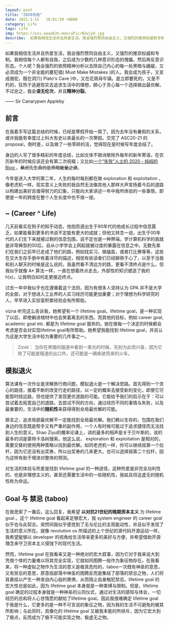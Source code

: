 ```yaml
---
layout: post
title: "2020总结"
date: 2021-1-15   10:01:59 +0800
category: Life
tags: Life 
img: https://oss.aaaab3n.moe/uPic/N2wjyX.jpg
describe:  如果我相信生活并且热爱生活，我会强烈赞同自由主义，又强烈的推崇权威和专制。我相信每个人都有自我，之后成为少数的几种意识形态的傀儡，然后再反意识形态。个人呢？我会强烈的依照精神分析以去除自己内心的每一处黑暗与龌龊，又必须成为一个非全能的要犯错( Must Make Mistakes )的人。我会成为孩子，又变成骆驼，既在洞穴( Plato's Cave )中，又在花斑母牛镇。是立即要死的，又是不朽的，狂热于逃避现实去追求生活中的理想，醉心于贪心每一个选择做出最优解。不过总之，我会语无伦次，并且精神分裂。
---
```




如果我相信生活并且热爱生活，我会强烈赞同自由主义，又强烈的推崇权威和专制。我相信每个人都有自我，之后成为少数的几种意识形态的傀儡，然后再反意识形态。个人呢？我会强烈的依照精神分析以去除自己内心的每一处黑暗与龌龊，又必须成为一个非全能的要犯错( Must Make Mistakes )的人。我会成为孩子，又变成骆驼，既在洞穴( Plato's Cave )中，又在花斑母牛镇。是立即要死的，又是不朽的，狂热于逃避现实去追求生活中的理想，醉心于贪心每一个选择做出最优解。不过总之，我会**语无伦次**，并且**精神分裂**。

—— Sir Canarypwn Appleby

## 前言

在我着手写这篇总结的时候，已经是寒假开始一周了。因为去年没有暑假的关系，或许我能有幸度过上科大有史以来最长的一次寒假。交完了 ASC20-21 的proposal，倒时差，以及做了一些零碎的活，觉得现在是时候写年度总结了。

身边的人写了很多精彩的年度总结，比如文体不限诗歌除外每年的新年寄语，在农历新年的时候应该还会有第二次祝福；又比如[一个“失败”人士的 2020 - 纯纯的 Blog ](https://blog.zhuangty.com/2020/12/24/2020/#more)，<del>某迟先生真的是黑暗能量之源</del>。

今年是进入大学的第二年，人生的每时每刻都在做 exploration 和 exploitation ，像老虎机一样。现实意义上失败的我自然无法像其他人那样大声宣扬着今后的道路以构建出美好且值得努力的幻象，只能向大家讲述一年中我所体验的一些事情，即使是一年的跨度在整个人生长度中也不值一提。

## ~ (Career ^ Life) 

几天前看实在狗子的知乎动态，他抱怨道出生于90年代的他成长过程中信息匮乏，如果能看到更多的书说不定能有更大的成就；但他又转念一说，出生于00年代的人们生下来就被过剩的信息包围，说不定也是一种弊端。学计算机科学的我就是非常典型的00后，自从小学学会上网起就被过度的暴露在信息之中。无数先辈们在我们之前早已走成了他们的路，例如找实习，做磕盐，或者打比赛等等，这些在交大生存手册中有着详尽的描述，相信有些读者们已经聊熟于心了，以至于当我和别人聊天的时候是这么说的，我虽然看不清远方的路，更看不清终点是什么，但我似乎就像 A* 算法一样，一直在想着终点走去，外部性的知识塑造了我的 h(x)，让我明白如何走更接近终点。

过去一年中我似乎也在遵循着这个法则，因为有很多人坚持认为 GPA 并不是大学的全部，对于想进入工业界的人实习经历可能更加重要；对于理想为科学研究的人，早早进入实验室积累经验会有所帮助。

vizna 听完这么告诉我，她希望有一个 lifetime goal。lifetime goal，是一种实现了以后，即使躺进棺材中也会笑着离去的东西。而其他的目标，例如 career goal, academic goal etc. 都是为 lifetime goal 服务的。她在做每一个决定的时候都会考虑是否会对实现lifetime goal有所帮助。她希望我能找到 lifetime goal，并且认为这是大学生活中较为重要的几件事之一。

> Zizek： 当你在黑暗的隧道中看到一束光的时候，先别为此而兴奋，因为它除了可能是隧道的出口外，还可能是一辆疾驶而来的火车。

## 模拟退火

算法课有一次作业是求解旅行商问题，模拟退火是一个解决思路。首先得到一个贪心的路径，接着不断的改变行走的路径，以一定的概率去接受新的变化，即使它可能暂时绕远路，但也提供了发现更优道路的可能。它能给予我们的启示在于：可以尝试着去拓宽自己的道路，去尝试不同的方向，通过经历不同的事情与失败，以及最重要的，生活中的**随机性**来获得得到全局最优解的可能。

换言之，追求局部最优解不一定能找到全局最优解。我们赖以生存的，包围在我们身边的信息既是帮手又有严重的副作用，一个人有时候可能过于追求捷径而无法找到人生的意义。Shao Ziyu的概率论课上，讲的最多的相声是关于贝叶斯的，说的最多的词是蒙特卡洛树搜索。他这么说， exploration 和 exploitation 是相对的，需要交替的使用两种策略以找到最优解。如同老虎机一样，你可以继续摇第一个拉杆，因为它还没有出奖券，所以出奖券的几率更大，也可以选择摇第二个拉杆，因为这样有助于增进对整体的预测。

对生活的体验与热爱是找到 lifetime goal 的一种途径，这种热爱是非完全功利性的，也是非理想主义的，甚至还需要生活中的一些随机性，我姑且将这虚无的随机性称为命运。

## Goal 与 禁忌 (taboo)

在我思索了一番后，这么回复，我希望 **以对抗21世纪的晚期资本主义** 为 lifetime goal 。这个 lifetime goal 看起来足够宏大，我 system engineer 的 career goal 似乎也与此契合。突然间我似乎感觉到了无与伦比的主观能动性，并且似乎发现了生活的意义所在。就像 revolution os 所描述的上个世纪的源代码开源运动一样，我希望能够以 developer 的视角给生活带来更多的美好与方便，并希望借助开源理念来守卫资本主义侵蚀下的现代生活。

然而，lifetime goal 在我看来又是一种绝对的宏大叙事，因为它对于我来说大到凭借个体的力量难以将其完全实现，它就如同图腾一般作为象征物存在。在我看来，将一种虚拟之物作为生活的意义是极其危险的，taboo一次既有神圣的意思，又有禁忌的意思，原意指部落中神圣的图腾反而是集结了部落的禁忌之物，人们将其悬挂以产生一种发自内心般的畏惧，从而阻止自身触犯禁忌。lifetime goal 的宏大性也是如此，因为 lifetime goal 本身就是一种束缚与限制。但是，lifetime goal 确定的过程本身就是一种神圣的认同仪式，通过对生活的感知与体会，一切经历的总和将人心甘情愿的献给了lifetime goal。因此我很难确定 lifetime goal 于我是什么，它更多的是一种不可言说的象征之物，因为我的生活不可避免的被其所影响；与此同时，具像化的 lifetime goal 又被我本能的所排斥，因为它宏大到了极点，反而成为了极不可能实现之物，极虚无之物。

